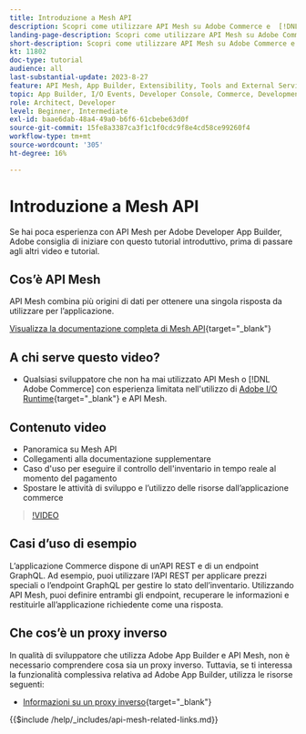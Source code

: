 ```yaml
---
title: Introduzione a Mesh API
description: Scopri come utilizzare API Mesh su Adobe Commerce e  [!DNL Adobe App Builder]. Scopri come installare Adobe App Builder, lavorare con i progetti, creare un proxy inverso GraphQL e molto altro.
landing-page-description: Scopri come utilizzare API Mesh su Adobe Commerce e  [!DNL Adobe App Builder]. Scopri come installare Adobe IO, lavorare con i progetti, creare un proxy inverso GraphQL e molto altro.
short-description: Scopri come utilizzare API Mesh su Adobe Commerce e  [!DNL Adobe App Builder]. Scopri come installare Adobe IO, lavorare con i progetti, creare un proxy inverso GraphQL e molto altro.
kt: 11802
doc-type: tutorial
audience: all
last-substantial-update: 2023-8-27
feature: API Mesh, App Builder, Extensibility, Tools and External Services, Backend Development
topic: App Builder, I/O Events, Developer Console, Commerce, Development, Integrations
role: Architect, Developer
level: Beginner, Intermediate
exl-id: baae6dab-48a4-49a0-b6f6-61cbebe63d0f
source-git-commit: 15fe8a3387ca3f1c1f0cdc9f8e4cd58ce99260f4
workflow-type: tm+mt
source-wordcount: '305'
ht-degree: 16%

---
```


# Introduzione a Mesh API

Se hai poca esperienza con API Mesh per Adobe Developer App Builder, Adobe consiglia di iniziare con questo tutorial introduttivo, prima di passare agli altri video e tutorial.

## Cos’è API Mesh

API Mesh combina più origini di dati per ottenere una singola risposta da utilizzare per l’applicazione.

[Visualizza la documentazione completa di Mesh API](https://developer.adobe.com/graphql-mesh-gateway/gateway/overview/){target="_blank"}

## A chi serve questo video?

* Qualsiasi sviluppatore che non ha mai utilizzato API Mesh o [!DNL Adobe Commerce] con esperienza limitata nell&#39;utilizzo di [Adobe I/O Runtime](https://developer.adobe.com/runtime/docs/guides/overview/){target="_blank"} e API Mesh.

## Contenuto video

* Panoramica su Mesh API
* Collegamenti alla documentazione supplementare
* Caso d&#39;uso per eseguire il controllo dell&#39;inventario in tempo reale al momento del pagamento
* Spostare le attività di sviluppo e l’utilizzo delle risorse dall’applicazione commerce

>[!VIDEO](https://video.tv.adobe.com/v/3421887?quality=12&learn=on&captions=ita)

## Casi d’uso di esempio

L’applicazione Commerce dispone di un’API REST e di un endpoint GraphQL. Ad esempio, puoi utilizzare l’API REST per applicare prezzi speciali o l’endpoint GraphQL per gestire lo stato dell’inventario. Utilizzando API Mesh, puoi definire entrambi gli endpoint, recuperare le informazioni e restituirle all’applicazione richiedente come una risposta.

## Che cos’è un proxy inverso

In qualità di sviluppatore che utilizza Adobe App Builder e API Mesh, non è necessario comprendere cosa sia un proxy inverso. Tuttavia, se ti interessa la funzionalità complessiva relativa ad Adobe App Builder, utilizza le risorse seguenti:

* [Informazioni su un proxy inverso](https://www.imperva.com/learn/performance/reverse-proxy/){target="_blank"}


{{$include /help/_includes/api-mesh-related-links.md}}
